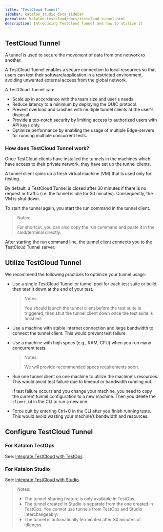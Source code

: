 ```yaml
---
title: "TestCloud Tunnel"
sidebar: katalon_studio_docs_sidebar
permalink: katalon-testcloud/docs/testcloud-tunnel.html
description: Introducing TestCloud Tunnel and how to utilize it
---
```


## TestCloud Tunnel

A tunnel is used to secure the movement of data from one network to another.

A TestCloud Tunnel enables a secure connection to local resources so that users can test their software/application in a restricted environment, avoiding unwanted external access from the global network.

A TestCloud Tunnel can:

* Scale up in accordance with the team size and user's needs.
* Reduce latency to a minimum by deploying the QUIC protocol.
* Prevent overload and crashes with multiple tunnel clients at the user's disposal.
* Provide a top-notch security by limiting access to authorized users with API keys only.
* Optimize performance by enabling the usage of multiple Edge-servers for running multiple concurrent tests.

### How does TestCloud Tunnel work?

Once TestCloud clients have installed the tunnels in the machines which have access to their private network, they have set up the tunnel clients.

A tunnel client spins up a fresh virtual machine (VM) that is used only for testing.

By default, a TestCloud Tunnel is closed after 30 minutes if there is no request or traffic (i.e. the tunnel is idle for 30 minutes). Consequently, the VM is shut down.

To start the tunnel again, you start the run command in the tunnel client.

> Notes:
>
> For shortcut, you can also copy the run command and paste it in the cmd/terminal directly.

After starting the run command line, the tunnel client connects you to the TestCloud Tunnel server.

## Utilize TestCloud Tunnel

We recommend the following practices to optimize your tunnel usage:

* Use a single TestCloud Tunnel or tunnel pool for each test suite or build, then tear it down at the end of your test.

    > Notes:
    >
    > You should launch the tunnel client before the test suite is triggered, then shut the tunnel client down once the test suite is finished.

* Use a machine with stable internet connection and large bandwidth to connect the tunnel client. This would prevent test failure.

* Use a machine with high specs (e.g., RAM, CPU) when you run many concurrent tests.

    > Notes:
    >
    > We will provide recommended specs requirements soon.

* Run one tunnel client on one machine to utilize the machine's resources. This would avoid test failure due to timeout or bandwidth running out.

    If test failure occurs and you change your machine, you need to copy the current tunnel configuration to a new machine. Then you delete the `client_id` in the CLI to run a new one.

* Force quit by entering Ctrl+C in the CLI after you finish running tests. This would avoid wasting your machine’s bandwidth and resources.

## Configure TestCloud Tunnel

### For Katalon TestOps

See: [Integrate TestCloud with TestOps](https://docs.katalon.com/katalon-testcloud/docs/integrate-testcloud-with-testops.html#integrate-testcloud-with-testops).

### For Katalon Studio

See: [Integrate TestCloud with Studio](https://docs.katalon.com/katalon-studio/docs/testcloud-integration.html).

> Notes:
>
> * The tunnel-sharing feature is only available in TestOps.
> * The tunnel created in Studio is separate from the one created in TestOps. You cannot use tunnels from TestOps and Studio interchangeably.
> * The tunnel is automatically terminated after 30 minutes of idleness.
